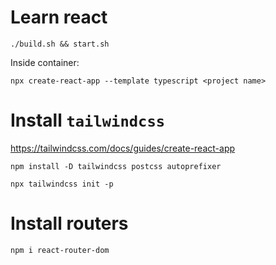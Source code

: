 # Learn react

`./build.sh && start.sh`

Inside container:

`npx create-react-app --template typescript <project name>`

# Install `tailwindcss`

https://tailwindcss.com/docs/guides/create-react-app

`npm install -D tailwindcss postcss autoprefixer`

`npx tailwindcss init -p`

# Install routers

`npm i react-router-dom`

